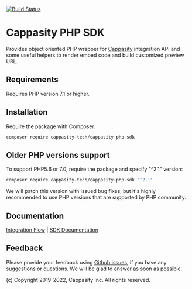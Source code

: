 [![Build Status](https://semaphoreci.com/api/v1/cappasityinc/cappasity-php-sdk/branches/main/badge.svg
)](https://semaphoreci.com/cappasityinc/cappasity-php-sdk)

# Cappasity PHP SDK
Provides object oriented PHP wrapper for [Cappasity](http://cappasity.com) integration API and some useful helpers to render embed code and build customized preview URL.

## Requirements
Requires PHP version 7.1 or higher.

## Installation
Require the package with Composer:
```sh
composer require cappasity-tech/cappasity-php-sdk
```

## Older PHP versions support
To support PHP5.6 or 7.0, require the package and specify "^2.1" version:
```sh
composer require cappasity-tech/cappasity-php-sdk "^2.1"
```
We will patch this version with issued bug fixes, but it's highly recommended to use PHP versions that are supported by 
PHP community.

## Documentation
[Integration Flow](docs/flow.md) | [SDK Documentation](docs/sdk.md)

## Feedback
Please provide your feedback using [Github issues](https://github.com/CappasityTech/Cappasity-PHP-SDK/issues), if you 
have any suggestions or questions. We will be glad to answer as soon as possible.

(c) Copyright 2019-2022, Cappasity Inc. All rights reserved.
